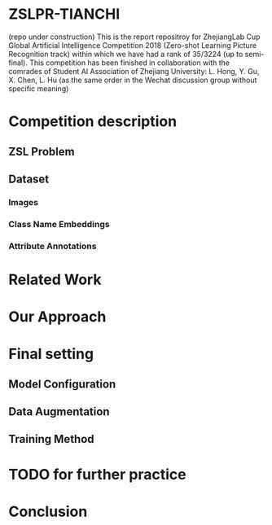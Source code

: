 # ZSLPR-TIANCHI
(repo under construction)
This is the report repositroy for ZhejiangLab Cup Global Artificial Intelligence Competition 2018 (Zero-shot Learning Picture Recognition track) within which we have had a rank of 35/3224 (up to semi-final).
This competition has been finished in collaboration with the comrades of Student AI Association of Zhejiang University: L. Hong, Y. Gu, X. Chen, L. Hu (as the same order in the Wechat discussion group without specific meaning)

# Competition description
## ZSL Problem
## Dataset
### Images
### Class Name Embeddings
### Attribute Annotations
# Related Work
# Our Approach
# Final setting
## Model Configuration
## Data Augmentation
## Training Method
# TODO for further practice
# Conclusion
